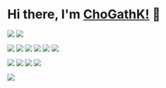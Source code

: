 # Hi there, I'm [ChoGathK!](https://github.com/ChoGathK/blogs) 👋

[![](https://img.shields.io/badge/Chogath-blogs-1E90FF)](https://github.com/ChoGathK/blogs)
[![](https://img.shields.io/badge/Chogath-ACheetah-97FFFF)](https://github.com/A-Cheetah)

[![](https://img.shields.io/badge/TypeScript-Nest.js-FF6A6A)](https://nestjs.com/)
[![](https://img.shields.io/badge/JavaScript-Egg.js-87843b)](https://eggjs.org/zh-cn/)
[![](https://img.shields.io/badge/JavaScript-Koa-FFF68F)](https://koajs.com/)
[![](https://img.shields.io/badge/JavaScript-Express-8B658B)](https://stores.express.com/)
[![](https://img.shields.io/badge/TypeScript-Vue.js-54FF9F)](https://cn.vuejs.org/)
[![](https://img.shields.io/badge/JavaScript-UniApp-6b473c)](https://uniapp.dcloud.io/)


[![](https://img.shields.io/badge/Web-Node.js-C0FF3E)](https://nodejs.org/en)
[![](https://img.shields.io/badge/Web-Golang-00BFFF)](https://golang.org/)
[![](https://img.shields.io/badge/Web-Rust-ef5b9c)](https://www.rust-lang.org/)
[![](https://img.shields.io/badge/Web-Python-2b4490)](https://www.python.org/)

<img display="inline-block" src="https://github-readme-stats.vercel.app/api?username=ChoGathK&count_private=true&show_icons=true"/>
